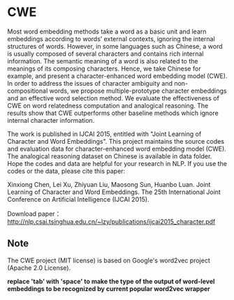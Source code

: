 # CWE

Most word embedding methods take a word as a basic unit and learn embeddings according to words’ external contexts, ignoring the internal structures of words. However, in some languages such as Chinese, a word is usually composed of several characters and contains rich internal information. The semantic meaning of a word is also related to the meanings of its composing characters. Hence, we take Chinese for example, and present a character-enhanced word embedding model (CWE). In order to address the issues of character ambiguity and non-compositional words, we propose multiple-prototype character embeddings and an effective word selection method. We evaluate the effectiveness of CWE on word relatedness computation and analogical reasoning. The results show that CWE outperforms other baseline methods which ignore internal character information.

The work is published in IJCAI 2015, entitled with "Joint Learning of Character and Word Embeddings". This project maintains the source codes and evaluation data for character-enhanced word embedding model (CWE). The analogical reasoning dataset on Chinese is available in data folder. Hope the codes and data are helpful for your research in NLP. If you use the codes or the data, please cite this paper:

Xinxiong Chen, Lei Xu, Zhiyuan Liu, Maosong Sun, Huanbo Luan. Joint Learning of Character and Word Embeddings. The 25th International Joint Conference on Artificial Intelligence (IJCAI 2015).

Download paper：http://nlp.csai.tsinghua.edu.cn/~lzy/publications/ijcai2015_character.pdf


## Note
The CWE project (MIT license) is based on Google's word2vec project (Apache 2.0 License).

**replace 'tab' with 'space' to make the type of the output of word-level embeddings to be recognized by current popular word2vec wrapper**

